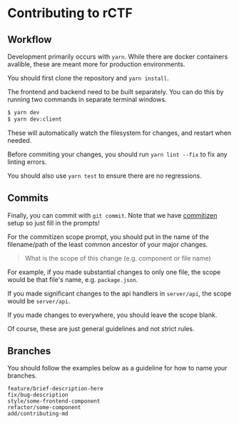 # Contributing to rCTF

## Workflow

Development primarily occurs with `yarn`. While there are docker containers avalible, these are meant more for production environments.

You should first clone the repository and `yarn install`.

The frontend and backend need to be built separately. You can do this by running two commands in separate terminal windows.

```bash
$ yarn dev
$ yarn dev:client
```

These will automatically watch the filesystem for changes, and restart when needed.

Before commiting your changes, you should run `yarn lint --fix` to fix any linting errors.

You should also use `yarn test` to ensure there are no regressions.

## Commits

Finally, you can commit with `git commit`. Note that we have [commitizen](https://github.com/commitizen/cz-cli) setup so just fill in the prompts!

For the commitizen scope prompt, you should put in the name of the filename/path of the least common ancestor of your major changes.

> What is the scope of this change (e.g. component or file name)

For example, if you made substantial changes to only one file, the scope would be that file's name, e.g. `package.json`.

If you made significant changes to the api handlers in `server/api`, the scope would be `server/api`.

If you made changes to everywhere, you should leave the scope blank.

Of course, these are just general guidelines and not strict rules.

## Branches

You should follow the examples below as a guideline for how to name your branches.

```
feature/brief-description-here
fix/bug-description
style/some-frontend-component
refactor/some-component
add/contributing-md
```